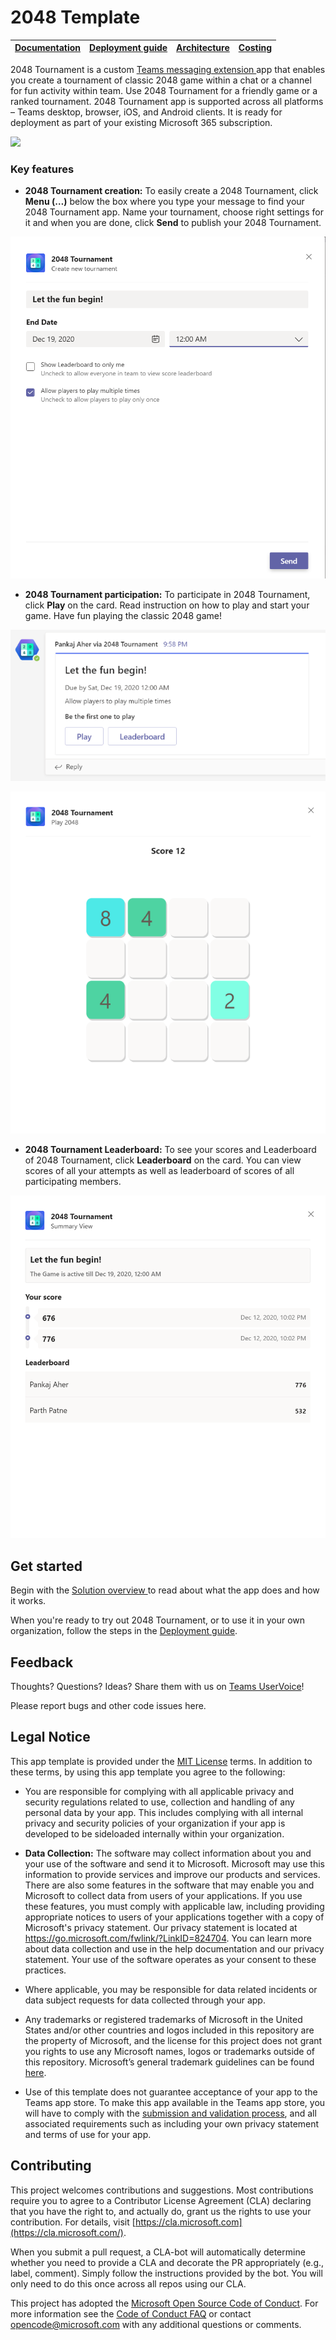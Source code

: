# 2048 Template

| [Documentation](./wiki/Home.md) | [Deployment guide](./wiki/Deployment-guide.md) | [Architecture](./wiki/Solution-overview.md) | [Costing](./wiki/Costing.md) |
| ----- | ---- | ---- | ---- |


2048 Tournament is a custom [Teams messaging
extension ](https://docs.microsoft.com/en-us/microsoftteams/platform/messaging-extensions/what-are-messaging-extensions)app
that enables you create a tournament of classic 2048 game within a chat or a
channel for fun activity within team. Use 2048 Tournament for a friendly game or
a ranked tournament. 2048 Tournament app is supported across all platforms –
Teams desktop, browser, iOS, and Android clients. It is ready for deployment as
part of your existing Microsoft 365 subscription.

![](./wiki/images/2048Compose.gif)

### Key features

* **2048 Tournament creation:** To easily create a 2048 Tournament, click
    **Menu (…)** below the box where you type your message to find your 2048
    Tournament app. Name your tournament, choose right settings for it and when
    you are done, click **Send** to publish your 2048 Tournament.

![](./wiki/images/2048TemplateCreation.png)

* **2048 Tournament participation:** To participate in 2048 Tournament, click
**Play** on the card. Read instruction on how to play and start your game. Have
fun playing the classic 2048 game!

![](./wiki/images/2048TemplateResponse1.png)

![](./wiki/images/2048TemplateResponse2.png)

* **2048 Tournament Leaderboard:** To see your scores and Leaderboard of 2048
    Tournament, click **Leaderboard** on the card. You can view scores of all
    your attempts as well as leaderboard of scores of all participating members.

![](./wiki/images/2048TemplateSummary.png)

## Get started

Begin with the [Solution overview ](/wiki/Solution-overview.md)to read about what the
app does and how it works.

When you're ready to try out 2048 Tournament, or to use it in your own
organization, follow the steps in the [Deployment guide](#_Deployment_Guide).

## Feedback 

Thoughts? Questions? Ideas? Share them with us on [Teams
UserVoice](https://microsoftteams.uservoice.com/forums/555103-public)!

Please report bugs and other code issues here.

## Legal Notice

This app template is provided under the [MIT
License](https://github.com/OfficeDev/microsoft-teams-apps-survey/blob/main/LICENSE)
terms. In addition to these terms, by using this app template you agree to the
following:

-   You are responsible for complying with all applicable privacy and security
    regulations related to use, collection and handling of any personal data by
    your app. This includes complying with all internal privacy and security
    policies of your organization if your app is developed to be sideloaded
    internally within your organization.

-   **Data Collection:** The software may collect information about you and your
    use of the software and send it to Microsoft. Microsoft may use this
    information to provide services and improve our products and services. There
    are also some features in the software that may enable you and Microsoft to
    collect data from users of your applications. If you use these features, you
    must comply with applicable law, including providing appropriate notices to
    users of your applications together with a copy of Microsoft's privacy
    statement. Our privacy statement is located at
    <https://go.microsoft.com/fwlink/?LinkID=824704>. You can learn more about
    data collection and use in the help documentation and our privacy statement.
    Your use of the software operates as your consent to these practices.

-   Where applicable, you may be responsible for data related incidents or data
    subject requests for data collected through your app.

-   Any trademarks or registered trademarks of Microsoft in the United States
    and/or other countries and logos included in this repository are the
    property of Microsoft, and the license for this project does not grant you
    rights to use any Microsoft names, logos or trademarks outside of this
    repository. Microsoft’s general trademark guidelines can be found
    [here](https://www.microsoft.com/en-us/legal/intellectualproperty/trademarks/usage/general.aspx).

-   Use of this template does not guarantee acceptance of your app to the Teams
    app store. To make this app available in the Teams app store, you will have
    to comply with the [submission and validation
    process](https://docs.microsoft.com/en-us/microsoftteams/platform/concepts/deploy-and-publish/appsource/publish),
    and all associated requirements such as including your own privacy statement
    and terms of use for your app.

## Contributing

This project welcomes contributions and suggestions. Most contributions require
you to agree to a Contributor License Agreement (CLA) declaring that you have
the right to, and actually do, grant us the rights to use your contribution. For
details, visit [https://cla.microsoft.com](https://cla.microsoft.com/).

When you submit a pull request, a CLA-bot will automatically determine whether
you need to provide a CLA and decorate the PR appropriately (e.g., label,
comment). Simply follow the instructions provided by the bot. You will only need
to do this once across all repos using our CLA.

This project has adopted the [Microsoft Open Source Code of
Conduct](https://opensource.microsoft.com/codeofconduct/). For more information
see the [Code of Conduct
FAQ](https://opensource.microsoft.com/codeofconduct/faq/) or contact
<opencode@microsoft.com> with any additional questions or comments.
